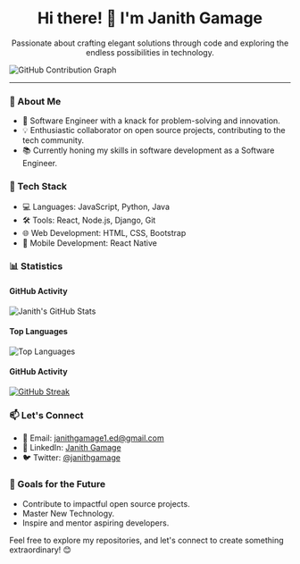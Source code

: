 <div align="center"> 
  <h1 align="center">Hi there! 👋 I'm Janith Gamage</h1>
  <p align="center">Passionate about crafting elegant solutions through code and exploring the endless possibilities in technology.</p>
</div> 

![GitHub Contribution Graph](https://activity-graph.herokuapp.com/graph?username=DevJanith&theme=rogue&custom_title=Snake%20Game&hide_title=true)

---

### 🚀 About Me

- 🌱 Software Engineer with a knack for problem-solving and innovation.
- 💡 Enthusiastic collaborator on open source projects, contributing to the tech community.
- 📚 Currently honing my skills in software development as a Software Engineer.

### 🔧 Tech Stack

- 💻 Languages: JavaScript, Python, Java
- 🛠️ Tools: React, Node.js, Django, Git
- 🌐 Web Development: HTML, CSS, Bootstrap
- 📱 Mobile Development: React Native 

### 📊 Statistics

#### GitHub Activity

![Janith's GitHub Stats](https://github-readme-stats.vercel.app/api?username=DevJanith&show_icons=true&count_private=true&hide=contribs)

#### Top Languages

![Top Languages](https://github-readme-stats.vercel.app/api/top-langs/?username=DevJanith&layout=compact)

#### GitHub Activity
 
[![GitHub Streak](https://github-readme-streak-stats.herokuapp.com/?user=DevJanith&theme=rogue)](https://git.io/streak-stats)

### 📫 Let's Connect

- 📧 Email: janithgamage1.ed@gmail.com
- 🔗 LinkedIn: [Janith Gamage](https://www.linkedin.com/in/janithgamage/)
- 🐦 Twitter: [@janithgamage](https://twitter.com/janithgamage)

### 🎯 Goals for the Future

- Contribute to impactful open source projects.
- Master New Technology.
- Inspire and mentor aspiring developers.

Feel free to explore my repositories, and let's connect to create something extraordinary! 😊 
